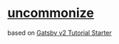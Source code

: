 
  <h1><a href="https://uncommonize.netlify.app/">uncommonize</a></h1>
  <p>based on <a href="https://github.com/justinformentin/gatsby-v2-tutorial-starter">Gatsby v2 Tutorial Starter
   
  </a>
</p>
